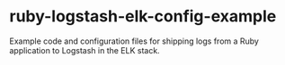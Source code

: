 # ruby-logstash-elk-config-example
Example code and configuration files for shipping logs from a Ruby application to Logstash in the ELK stack.
